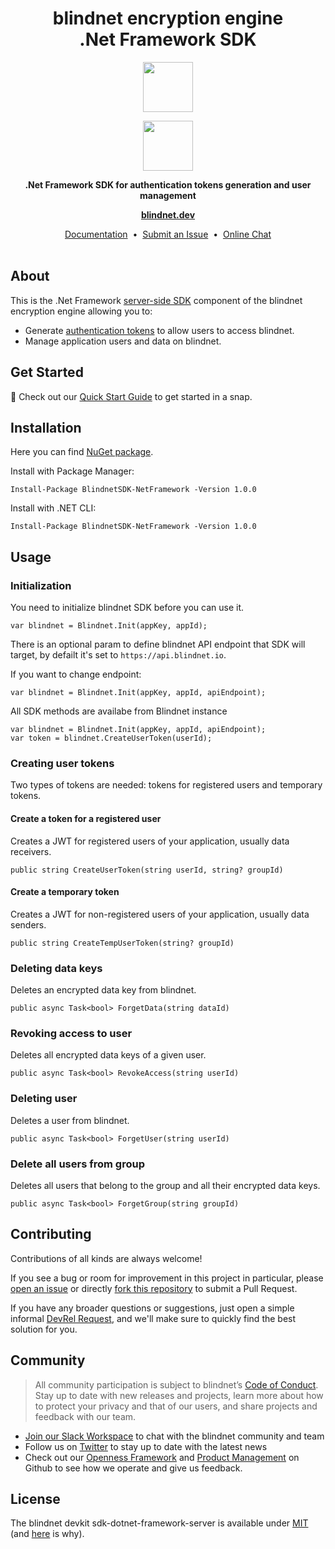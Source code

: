 <h1 align="center">
  blindnet encryption engine<br />
  .Net Framework SDK
</h1>

<p align=center><img src="https://user-images.githubusercontent.com/7578400/163277439-edd00509-1d1b-4565-a0d3-49057ebeb92a.png#gh-light-mode-only" height="80" /></p>
<p align=center><img src="https://user-images.githubusercontent.com/7578400/163549893-117bbd70-b81a-47fd-8e1f-844911e48d68.png#gh-dark-mode-only" height="80" /></p>

<p align="center">
  <strong>.Net Framework SDK for authentication tokens generation and user management</strong>
</p>

<p align="center">
  <a href="https://blindnet.dev"><strong>blindnet.dev</strong></a>
</p>

<p align="center">
  <a href="https://blindnet.dev/docs/encryption">Documentation</a>
  &nbsp;•&nbsp;
  <a href="https://github.com/blindnet-io/sdk-dotnet-framework-server/issues">Submit an Issue</a>
  &nbsp;•&nbsp;
  <a href="https://join.slack.com/t/blindnet/shared_invite/zt-1arqlhqt3-A8dPYXLbrnqz1ZKsz6ItOg">Online Chat</a>
  <br>
  <br>
</p>

## About

This is the .Net Framework [server-side SDK](https://blindnet.dev/docs/references/glossary#server-side-sdk) component of the blindnet encryption engine allowing you to:

- Generate [authentication tokens](https://blindnet.dev/docs/references/glossary#authentication-token) to allow users to access blindnet.
- Manage application users and data on blindnet.

## Get Started

:rocket: Check out our [Quick Start Guide](https://blindnet.dev/docs/encryption/quickstart) to get started in a snap.

## Installation

Here you can find [NuGet package](https://www.nuget.org/packages/BlindnetSDK-NetFramework/).

Install with Package Manager:

```
Install-Package BlindnetSDK-NetFramework -Version 1.0.0
```

Install with .NET CLI:

```
Install-Package BlindnetSDK-NetFramework -Version 1.0.0
```

## Usage

### Initialization

You need to initialize blindnet SDK before you can use it.

```
var blindnet = Blindnet.Init(appKey, appId);
```

There is an optional param to define blindnet API endpoint that SDK will target, by defailt it's set to `https://api.blindnet.io`.

If you want to change endpoint:

```
var blindnet = Blindnet.Init(appKey, appId, apiEndpoint);
```

All SDK methods are availabe from Blindnet instance

```
var blindnet = Blindnet.Init(appKey, appId, apiEndpoint);
var token = blindnet.CreateUserToken(userId);
```

### Creating user tokens

Two types of tokens are needed: tokens for registered users and temporary tokens.

#### Create a token for a registered user

Creates a JWT for registered users of your application, usually data receivers.

```
public string CreateUserToken(string userId, string? groupId)
```

#### Create a temporary token

Creates a JWT for non-registered users of your application, usually data senders.

```
public string CreateTempUserToken(string? groupId)
```

### Deleting data keys

Deletes an encrypted data key from blindnet.

```
public async Task<bool> ForgetData(string dataId)
```

### Revoking access to user

Deletes all encrypted data keys of a given user.

```
public async Task<bool> RevokeAccess(string userId)
```

### Deleting user

Deletes a user from blindnet.

```
public async Task<bool> ForgetUser(string userId)
```

### Delete all users from group

Deletes all users that belong to the group and all their encrypted data keys.

```
public async Task<bool> ForgetGroup(string groupId)
```

## Contributing

Contributions of all kinds are always welcome!

If you see a bug or room for improvement in this project in particular, please [open an issue][new-issue] or directly [fork this repository][fork] to submit a Pull Request.

If you have any broader questions or suggestions, just open a simple informal [DevRel Request][request], and we'll make sure to quickly find the best solution for you.

## Community

> All community participation is subject to blindnet’s [Code of Conduct][coc].
> Stay up to date with new releases and projects, learn more about how to protect your privacy and that of our users, and share projects and feedback with our team.

- [Join our Slack Workspace][chat] to chat with the blindnet community and team
- Follow us on [Twitter][twitter] to stay up to date with the latest news
- Check out our [Openness Framework][openness] and [Product Management][product] on Github to see how we operate and give us feedback.

## License

The blindnet devkit sdk-dotnet-framework-server is available under [MIT][license] (and [here](https://github.com/blindnet-io/openness-framework/blob/main/docs/decision-records/DR-0001-oss-license.md) is why).

<!-- project's URLs -->

[new-issue]: https://github.com/blindnet-io/sdk-dotnet-framework-serverissues/new/choose
[fork]: https://github.com/blindnet-io/sdk-dotnet-framework-serverfork

<!-- common URLs -->

[openness]: https://github.com/blindnet-io/openness-framework
[product]: https://github.com/blindnet-io/product-management
[request]: https://github.com/blindnet-io/devrel-management/issues/new?assignees=noelmace&labels=request%2Ctriage&template=request.yml&title=%5BRequest%5D%3A+
[chat]: https://join.slack.com/t/blindnet/shared_invite/zt-1arqlhqt3-A8dPYXLbrnqz1ZKsz6ItOg
[twitter]: https://twitter.com/blindnet_io
[docs]: https://blindnet.dev/docs
[changelog]: CHANGELOG.md
[license]: LICENSE
[coc]: https://github.com/blindnet-io/openness-framework/blob/main/CODE_OF_CONDUCT.md

